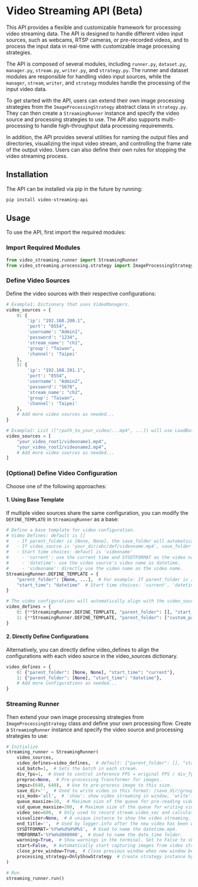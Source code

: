 # Video Streaming API (Beta)

This API provides a flexible and customizable framework for processing video streaming data. The API is designed to handle different video input sources, such as webcams, RTSP cameras, or pre-recorded videos, and to process the input data in real-time with customizable image processing strategies.

The API is composed of several modules, including `runner.py`, `dataset.py`, `manager.py`, `stream.py`, `writer.py`, and `strategy.py`. The runner and dataset modules are responsible for handling video input sources, while the `manager`, `stream`, `writer`, and `strategy` modules handle the processing of the input video data.

To get started with the API, users can extend their own image processing strategies from the `ImageProcessingStrategy` abstract class in `strategy.py`. They can then create a `StreamingRunner` instance and specify the video source and processing strategies to use. The API also supports multi-processing to handle high-throughput data processing requirements.

In addition, the API provides several utilities for naming the output files and directories, visualizing the input video stream, and controlling the frame rate of the output video. Users can also define their own rules for stopping the video streaming process.

## Installation

The API can be installed via pip in the future by running:
```css
pip install video-streaming-api
```

## Usage

To use the API, first import the required modules:

### Import Required Modules

```python
from video_streaming.runner import StreamingRunner
from video_streaming.processing.strategy import ImageProcessingStrategy
```

### Define Video Sources
Define the video sources with their respective configurations:
```python
# Example1: Dictionary that uses VideoManagers.
video_sources = {
    0: {
        'ip': "192.168.200.1",
        'port': "8554",
        'username': "Admin1",
        'password': "1234",
        'stream_name': "ch1",
        'group': "Taiwan",
        'channel': 'Taipei'
    },
    1: {
        'ip': "192.168.201.1",
        'port': "8554",
        'username': "Admin2",
        'password': "5678",
        'stream_name': "ch2",
        'group': "Taiwan",
        'channel': 'Taipei'
    },
    # Add more video sources as needed...
}

# Example2: List (["/path_to_your_video/...mp4", ...]) will use LoadBatchVideos.
video_sources = [
    "your_video_root1/videoname1.mp4",
    "your_video_root2/videoname2.mp4",
    # Add more video sources as needed...
]
```

### (Optional) Define Video Configuration

Choose one of the following approaches:

#### 1. Using Base Template
If multiple video sources share the same configuration, you can modify the `DEFINE_TEMPLATE` in `StreamingRunner` as a base:

```python
# Define a base template for video configuration.
# Video Defines: default is []
#   - If parent_folder is [None, None], the save_folder will automatically read the source directory.
#   - If video_source is 'your_dir/abc/def/videoname.mp4', save_folder will be 'save_dir/abc/def'.
#   - Start time choices: defautl is 'videoname'
#     - 'current': use the current time and SYSDTFORMAT as the video name.
#     - 'datetime': use the video source's video name as datetime.
#     - 'videoname': directly use the video name as the video name.
StreamingRunner.DEFINE_TEMPLATE = {
    "parent_folder": [None, ...],  # For example: If parent_folder is [None, None], save_folder will automatically read the source directory.
    "start_time": "datetime"  # Start time choices: 'current', 'datetime', 'videoname'.
}

# The video configurations will automatically align with the video_sources using the base template.
video_defines = {
    0: {**StreamingRunner.DEFINE_TEMPLATE, "parent_folder": [], "start_time": "current"},
    1: {**StreamingRunner.DEFINE_TEMPLATE, "parent_folder": ["custom_path"], "start_time": "datetime"},
}
```

#### 2. Directly Define Configurations
Alternatively, you can directly define video_defines to align the configurations with each video source in the video_sources dictionary.
```python
video_defines = {
    0: {"parent_folder": [None, None], "start_time": "current"},
    1: {"parent_folder": [None], "start_time": "datetime"},
    # Add more configurations as needed...
}
```

### Streaming Runner
Then extend your own image processing strategies from `ImageProcessingStrategy` class and define your own processing flow. Create a `StreamingRunner` instance and specify the video source and processing strategies to use:
```python
# Initialize
streaming_runner = StreamingRunner(
    video_sources,
    video_defines=video_defines,  # default: {"parent_folder": [], "start_time": "current"}
    vid_batch=1,  # Sets the batch in each stream.
    div_fps=1,  # Used to control inference FPS = original FPS / div_fps.
    preproc=None,  # Pre-processing Transformer for images.
    imgsz=(640, 640),  # Use to pre-process image to this size.
    save_dir='',  # Used to write video in this format: /save_dir/group/channel/YMDFORMAT/SYSDTFORMAT.mp4
    vis_mode='all',  # 'show': show video streaming in window, 'write': only write into output video, 'all': both.
    queue_maxsize=10,  # Maximum size of the queue for pre-reading video streaming
    vid_queue_maxsize=200,  # Maximum size of the queue for writing video streaming
    video_sec=600,  # Only used to record stream.video_sec and calculate stream.epochframes in real-time video.
    visualizer=None,  # A unique instance to show the video streaming.
    end_title='',  # Used by logger.info after the new video has been written to output from writer.
    SYSDTFORMAT='%Y%m%d%H%M%S',  # Used to name the datetime.mp4.
    YMDFORMAT='%Y%m%d000000',  # Used to name the date_time folder.
    warnning=True,  # Show warnings in the terminal. Set to False to skip showing information.
    start=False,  # Automatically start capturing images from video streaming after successful initialization.
    close_prev_window=True,  # Close previous window when new window be opened.
    processing_strategy=OnlyShowStrategy  # Create strategy instance by extending the ImageProcessingStrategy class.
)

# Run
streaming_runner.run()
```
